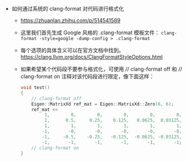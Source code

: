 - 如何通过系统的 clang-format 对代码进行格式化
  - https://zhuanlan.zhihu.com/p/514541589
  
  - 这里我们首先生成 Google 风格的 .clang-format 模板文件：
    `clang-format -style=google -dump-config > .clang-format`
    
  - 每个选项的具体含义可以在官方文档中找到。https://clang.llvm.org/docs/ClangFormatStyleOptions.html
  
  - 如果希望某个代码段不要参与格式化，可使用 // clang-format off 和 // clang-format on 注释对该代码段进行限定，像下面这样：
  
    ```c++
    void test()
    {
        // clang-format off
        Eigen::MatrixXd ref_mat = Eigen::MatrixXd::Zero(6, 6);
        ref_mat <<
             1,        0,        0,        0,        0,        0,
             1,      0.5,     0.25,    0.125,   0.0625,  0.03125,
             1,        1,        1,        1,        1,        1,
            -1,       -0,       -0,       -0,       -0,       -0,
            -1,     -0.5,    -0.25,   -0.125,  -0.0625, -0.03125,
            -1,       -1,       -1,       -1,       -1,       -1;
        // clang-format on
    }
    ```
  
    